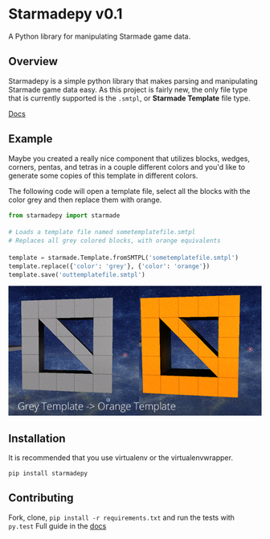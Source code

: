 # Starmadepy v0.1

A Python library for manipulating Starmade game data.

## Overview

Starmadepy is a simple python library that makes parsing and manipulating Starmade game data easy. As this project is fairly new, the only file type that is currently supported is the `.smtpl`, or **Starmade Template** file type.

[Docs](http://starmadepy.readthedocs.org/en/latest/)


## Example

Maybe you created a really nice component that utilizes blocks, wedges, corners, pentas, and tetras in a couple different colors and you'd like to generate some copies of this template in different colors.

The following code will open a template file, select all the blocks with the color grey and then replace them with orange.

```python
from starmadepy import starmade

# Loads a template file named sometemplatefile.smtpl
# Replaces all grey colored blocks, with orange equivalents

template = starmade.Template.fromSMTPL('sometemplatefile.smtpl')
template.replace({'color': 'grey'}, {'color': 'orange'})
template.save('outtemplatefile.smtpl')
```

![Converted Template](docs/img/tutorial1.png)

## Installation

It is recommended that you use virtualenv or the virtualenvwrapper.

    pip install starmadepy


## Contributing

Fork, clone, `pip install -r requirements.txt` and run the tests with `py.test`
Full guide in the [docs](http://starmadepy.readthedocs.org/en/latest/contributing/)


